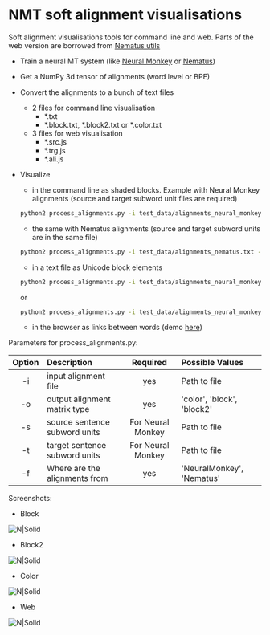 # NMT soft alignment visualisations
Soft alignment visualisations tools for command line and web. Parts of the web version are borrowed from [Nematus utils](https://github.com/rsennrich/nematus/tree/master/utils)
  - Train a neural MT system (like [Neural Monkey](https://github.com/ufal/neuralmonkey/) or [Nematus](https://github.com/rsennrich/nematus/))
  - Get a NumPy 3d tensor of alignments (word level or BPE)
  - Convert the alignments to a bunch of text files
    - 2 files for command line visualisation
		- *.txt
		- *.block.txt, *.block2.txt or *.color.txt
    - 3 files for web visualisation
		- *.src.js
		- *.trg.js
		- *.ali.js
  
  - Visualize
    - in the command line as shaded blocks. Example with Neural Monkey alignments (source and target subword unit files are required)
    ```sh
    python2 process_alignments.py -i test_data/alignments_neural_monkey.npy -o color -s test_data/test.src.en.bpe -t test.out.lv.bpe -f NeuralMonkey
    ```
    - the same with Nematus alignments (source and target subword units are in the same file)
    ```sh
    python2 process_alignments.py -i test_data/alignments_nematus.txt -o color -f Nematus
    ```
	- in a text file as Unicode block elements
    ```sh
    python2 process_alignments.py -i test_data/alignments_neural_monkey.npy -o block -s test_data/test.src.en.bpe -t test.out.lv.bpe -f NeuralMonkey
    ```
	or
    ```sh
    python2 process_alignments.py -i test_data/alignments_neural_monkey.npy -o block2 -s test_data/test.src.en.bpe -t test.out.lv.bpe -f NeuralMonkey
    ```
	- in the browser as links between words (demo [here](http://lielakeda.lv/other/NLP/alignments/?s=19))

Parameters for process_alignments.py:

| Option | Description                   | Required 		 | Possible Values 			 |
|:------:|:------------------------------|:-----------------:|:--------------------------|
| -i     | input alignment file			 | yes     			 | Path to file			  	 |
| -o     | output alignment matrix type	 | yes      		 | 'color', 'block', 'block2'|
| -s     | source sentence subword units | For Neural Monkey | Path to file			  	 |
| -t     | target sentence subword units | For Neural Monkey | Path to file			  	 |
| -f     | Where are the alignments from | yes      		 | 'NeuralMonkey', 'Nematus' |

Screenshots:
  - Block
  
![N|Solid](https://github.com/M4t1ss/sAliViz/blob/master/screenshots/blockAlignments.PNG?raw=true)
  - Block2
  
![N|Solid](https://github.com/M4t1ss/sAliViz/blob/master/screenshots/block2.png?raw=true)
  - Color
  
![N|Solid](https://github.com/M4t1ss/sAliViz/blob/master/screenshots/colorAlignments.PNG?raw=true)
  - Web
  
![N|Solid](https://github.com/M4t1ss/sAliViz/blob/master/screenshots/webAlignments.PNG?raw=true)
